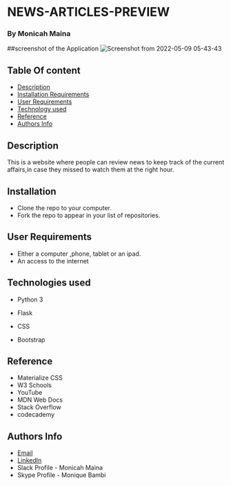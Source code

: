 # NEWS-ARTICLES-PREVIEW

### By Monicah Maina

##screenshot of the Application
![Screenshot from 2022-05-09 05-43-43](https://user-images.githubusercontent.com/93192319/167331851-8bacbc11-ad39-465a-98c7-e542ae26cc75.png)

## Table Of content

+ [Description](#description)
+ [Installation Requirements](#installationrequirements)
+ [User Requirements](#userrequirments)
+ [Technology used](#technologyused)
+ [Reference](#reference)
+ [Authors Info](#authors-info)

## Description

This is a website where people can review news to keep track of the current affairs,in case they missed to watch them at the right hour.

## Installation

* Clone the repo to your computer.
* Fork the repo to appear in your list of repositories.

## User Requirements

* Either a computer ,phone, tablet or an ipad.
* An access to the internet

## Technologies used

* Python 3

* Flask

* CSS 

* Bootstrap


## Reference

* Materialize CSS
* W3 Schools
* YouTube
* MDN Web Docs
* Stack Overflow
* codecademy

## Authors Info

* [Email](monicahjustus@gmail.com)
* [LinkedIn](https://www.linkedin.com/in/monicah-maina-440784236)
* Slack Profile - Monicah Maina
* Skype Profile - Monique Bambi
